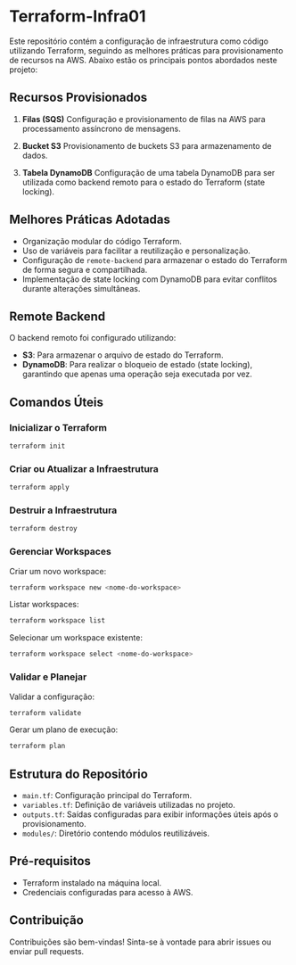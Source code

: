 # Terraform-Infra01

Este repositório contém a configuração de infraestrutura como código utilizando Terraform, seguindo as melhores práticas para provisionamento de recursos na AWS. Abaixo estão os principais pontos abordados neste projeto:

## Recursos Provisionados

1. **Filas (SQS)**
  Configuração e provisionamento de filas na AWS para processamento assíncrono de mensagens.

2. **Bucket S3**
  Provisionamento de buckets S3 para armazenamento de dados.

3. **Tabela DynamoDB**
  Configuração de uma tabela DynamoDB para ser utilizada como backend remoto para o estado do Terraform (state locking).

## Melhores Práticas Adotadas

- Organização modular do código Terraform.
- Uso de variáveis para facilitar a reutilização e personalização.
- Configuração de `remote-backend` para armazenar o estado do Terraform de forma segura e compartilhada.
- Implementação de state locking com DynamoDB para evitar conflitos durante alterações simultâneas.

## Remote Backend

O backend remoto foi configurado utilizando:
- **S3**: Para armazenar o arquivo de estado do Terraform.
- **DynamoDB**: Para realizar o bloqueio de estado (state locking), garantindo que apenas uma operação seja executada por vez.

## Comandos Úteis

### Inicializar o Terraform
```bash
terraform init
```

### Criar ou Atualizar a Infraestrutura
```bash
terraform apply
```

### Destruir a Infraestrutura
```bash
terraform destroy
```

### Gerenciar Workspaces
Criar um novo workspace:
```bash
terraform workspace new <nome-do-workspace>
```

Listar workspaces:
```bash
terraform workspace list
```

Selecionar um workspace existente:
```bash
terraform workspace select <nome-do-workspace>
```

### Validar e Planejar
Validar a configuração:
```bash
terraform validate
```

Gerar um plano de execução:
```bash
terraform plan
```

## Estrutura do Repositório

- `main.tf`: Configuração principal do Terraform.
- `variables.tf`: Definição de variáveis utilizadas no projeto.
- `outputs.tf`: Saídas configuradas para exibir informações úteis após o provisionamento.
- `modules/`: Diretório contendo módulos reutilizáveis.

## Pré-requisitos

- Terraform instalado na máquina local.
- Credenciais configuradas para acesso à AWS.

## Contribuição

Contribuições são bem-vindas! Sinta-se à vontade para abrir issues ou enviar pull requests.
